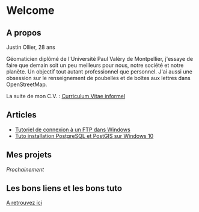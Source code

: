 # Welcome

## A propos
Justin Ollier, 28 ans

Géomaticien diplômé de l'Université Paul Valéry de Montpellier, j'essaye de faire que demain soit un peu meilleurs pour nous, notre société et notre planète. Un objectif tout autant professionnel que personnel. J'ai aussi une obsession sur le renseignement de poubelles et de boîtes aux lettres dans OpenStreetMap.

La suite de mon C.V. : [Curriculum Vitae informel](https://monsieurj42.github.io/curiculum)

## Articles
- [Tutoriel de connexion à un FTP dans Windows](https://monsieurj42.github.io/article/1_tuto_co_ftp_windows)
- [Tuto installation PostgreSQL et PostGIS sur Windows 10](https://monsieurj42.github.io/article/2_tuto_instal_PG_windows)

## Mes projets
*Prochainement*

## Les bons liens et les bons tuto
[A retrouvez ici](https://monsieurj42.github.io/les_bons_liens_et_les_bons_tuto)